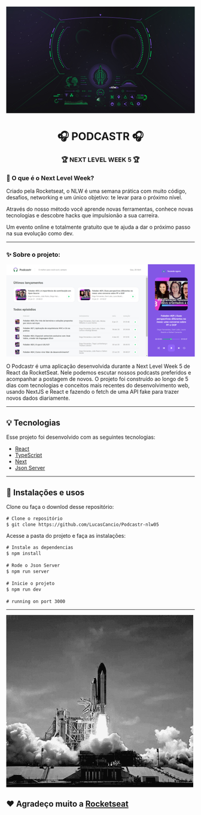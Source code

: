 ![](docs/nlw5.jpg)
<h1 align="center">🎧 PODCASTR 🎧‍</h1>
<h3 align="center">🏆 NEXT LEVEL WEEK 5 🏆</h3>

### 🤔 O que é o Next Level Week?

Criado pela Rocketseat, o NLW é uma semana prática com muito código, desafios, networking e um único objetivo: te levar para o próximo nível.

Através do nosso método você aprende novas ferramentas, conhece novas tecnologias e descobre hacks que impulsionão a sua carreira.

Um evento online e totalmente gratuito que te ajuda a dar o próximo passo na sua evolução como dev.

_________

### ✨ Sobre o projeto:

<p align="center">
<img width="600" src="docs/podcastr.PNG">
</p>

O Podcastr é uma aplicação desenvolvida durante a Next Level Week 5 de React da RocketSeat. Nele podemos escutar nossos podcasts preferidos e acompanhar a postagem de novos. O projeto foi construído ao longo de 5 dias com tecnologias e conceitos mais recentes do desenvolvimento web, usando NextJS e React e fazendo o fetch de uma API fake para trazer novos dados diariamente.
_________

## 💡 Tecnologias

Esse projeto foi desenvolvido com as seguintes tecnologias:

- [React](https://reactjs.org)
- [TypeScript](https://www.typescriptlang.org/)
- [Next](https://nextjs.org/)
- [Json Server](https://github.com/typicode/json-server)

_________

## 📝 Instalações e usos

Clone ou faça o downlod desse repositório:

```
# Clone o repositório
$ git clone https://github.com/LucasCancio/Podcastr-nlw05
```

Acesse a pasta do projeto e faça as instalações:

```
# Instale as dependencias
$ npm install

# Rode o Json Server
$ npm run server

# Inicie o projeto
$ npm run dev

# running on port 3000
```

_________

![](docs/rocket.gif)

## ❤ Agradeço muito a [Rocketseat](https://rocketseat.com.br/)
